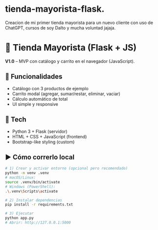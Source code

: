 # tienda-mayorista-flask.
Creacion de mi primer tienda mayorista para un nuevo cliente con uso de ChatGPT, cursos de soy Dalto y mucha voluntad jajaja.

# 🛒 Tienda Mayorista (Flask + JS)

**V1.0** – MVP con catálogo y carrito en el navegador (JavaScript).

## 🚀 Funcionalidades
- Catálogo con 3 productos de ejemplo
- Carrito modal (agregar, sumar/restar, eliminar, vaciar)
- Cálculo automático de total
- UI simple y responsive

## 🧱 Tech
- Python 3 + Flask (servidor)
- HTML + CSS + JavaScript (frontend)
- Bootstrap-like styling (custom)

## ▶️ Cómo correrlo local
```bash
# 1) Crear y activar entorno (opcional pero recomendado)
python -m venv .venv
# macOS/Linux:
source .venv/bin/activate
# Windows (PowerShell):
.\.venv\Scripts\activate

# 2) Instalar dependencias
pip install -r requirements.txt

# 3) Ejecutar
python app.py
# Abrir: http://127.0.0.1:5000
